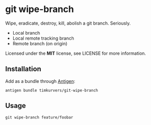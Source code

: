 # git wipe-branch

Wipe, eradicate, destroy, kill, abolish a git branch. Seriously.

- Local branch
- Local remote tracking branch
- Remote branch (on origin)

Licensed under the **MIT** license, see LICENSE for more information.


## Installation

Add as a bundle through [Antigen](https://github.com/zsh-users/antigen):

    antigen bundle timkurvers/git-wipe-branch


## Usage

    git wipe-branch feature/foobar
